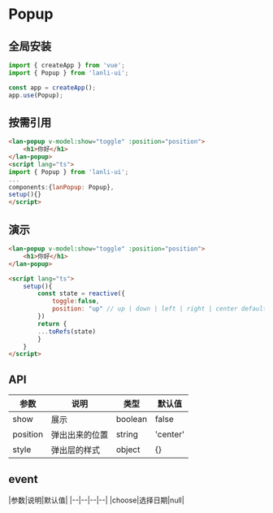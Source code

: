 
# Popup

## 全局安装
```js
import { createApp } from 'vue';
import { Popup } from 'lanli-ui';

const app = createApp();
app.use(Popup);
```
## 按需引用
```html
<lan-popup v-model:show="toggle" :position="position"> 
    <h1>你好</h1>
</lan-popup>
<script lang="ts">
import { Popup } from 'lanli-ui';
...
components:{lanPopup: Popup},
setup(){}
</script>
```

## 演示
```html
<lan-popup v-model:show="toggle" :position="position"> 
    <h1>你好</h1>
</lan-popup>

<script lang="ts">
    setup(){
        const state = reactive({
            toggle:false,
            position: "up" // up | down | left | right | center default:center
        })
        return {
        ...toRefs(state)
        }
    }
</script>
```

## API
|参数|说明|类型|默认值|
|--|--|--|--|
|show|展示|boolean|false|
|position|弹出出来的位置|string|'center'|
|style|弹出层的样式|object|{}|



## event
|参数|说明|默认值|
|--|--|--|--|
|choose|选择日期|null|






